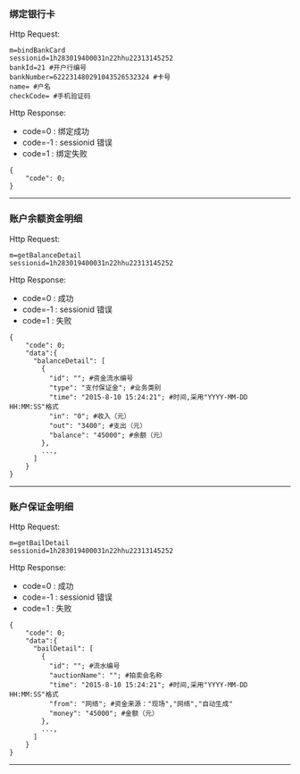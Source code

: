 ### <a name="1">绑定银行卡</a>
Http Request: 

```
m=bindBankCard
sessionid=1h283019400031n22hhu22313145252
bankId=21 #开户行编号 
bankNumber=622231480291043526532324 #卡号
name= #户名
checkCode= #手机验证码
```

Http Response:

- code=0 : 绑定成功
- code=-1 : sessionid 错误
- code=1 : 绑定失败

``` 
{ 
    "code": 0;   
} 
```
---

### <a name="2">账户余额资金明细</a>
Http Request: 

```
m=getBalanceDetail
sessionid=1h283019400031n22hhu22313145252
```

Http Response:

- code=0 : 成功
- code=-1 : sessionid 错误
- code=1 : 失败

``` 
{ 
    "code": 0; 
    "data":{
      "balanceDetail": [
        {
          "id": ""; #资金流水编号
          "type": "支付保证金"; #业务类别
          "time": "2015-8-10 15:24:21"; #时间,采用"YYYY-MM-DD HH:MM:SS"格式
          "in": "0"; #收入（元）
          "out": "3400"; #支出（元）
          "balance": "45000"; #余额（元）
        },
        ...,
      ]
    }
} 
```
---
### <a name="3">账户保证金明细</a>
Http Request: 

```
m=getBailDetail
sessionid=1h283019400031n22hhu22313145252
```

Http Response:

- code=0 : 成功
- code=-1 : sessionid 错误
- code=1 : 失败

``` 
{ 
    "code": 0; 
    "data":{
      "bailDetail": [
        {
          "id": ""; #流水编号
          "auctionName": ""; #拍卖会名称
          "time": "2015-8-10 15:24:21"; #时间,采用"YYYY-MM-DD HH:MM:SS"格式
          "from": "网络"; #资金来源："现场","网络","自动生成"
          "money": "45000"; #金额（元）
        },
        ...,
      ]
    }
} 
```
---
